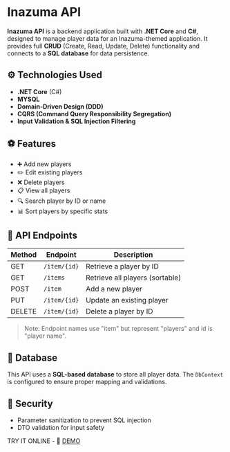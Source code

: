 # Inazuma API

**Inazuma API** is a backend application built with **.NET Core** and **C#**, designed to manage player data for an Inazuma-themed application. It provides full **CRUD** (Create, Read, Update, Delete) functionality and connects to a **SQL database** for data persistence.

## ⚙️ Technologies Used

- **.NET Core** (C#)
- **MYSQL**
- **Domain-Driven Design (DDD)**
- **CQRS (Command Query Responsibility Segregation)**
- **Input Validation & SQL Injection Filtering**

## ⚽ Features

- ➕ Add new players
- ✏️ Edit existing players
- ❌ Delete players
- 📋 View all players
- 🔍 Search player by ID or name
- 📊 Sort players by specific stats

## 📌 API Endpoints

| Method | Endpoint         | Description                     |
|--------|------------------|---------------------------------|
| GET    | `/item/{id}`     | Retrieve a player by ID         |
| GET    | `/items`         | Retrieve all players (sortable) |
| POST   | `/item`          | Add a new player                |
| PUT    | `/item/{id}`     | Update an existing player       |
| DELETE | `/item/{id}`     | Delete a player by ID           |

> Note: Endpoint names use "item" but represent "players" and id is "player name".

## 💾 Database

This API uses a **SQL-based database** to store all player data. The `DbContext` is configured to ensure proper mapping and validations.

## 🔐 Security

- Parameter sanitization to prevent SQL injection
- DTO validation for input safety


TRY IT ONLINE - 🔗 [DEMO](https://api.microrax.site/index.html)
